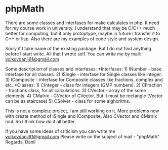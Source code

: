 phpMath
=======
There are some classes and interfases for make calculates in php. It need for my
course work in university. I understand that may be C/C++ much better for
computing, but it only protoptype, maybe in future I transfer it to C++ or lisp.
Also there are my examples of code style and system design.

Sorry if I take name of the existing package. But I do not find anything before
I start write. All that I wrote self. You can write me by mail:
volkovdanil91@gmail.com

Some description of classes and interfases:
*Interfases:
    1) INumber - base interfase for all classes.
    2) ISingle - interfase for Single classes like integer.
    3) IComposite - interfase for Composite classes like fractions, complex and
    etc.
*Classes:
    1) CInteger - class for integers (GMP numbers).
    2) CFraction - fractions class, for all calculations.
    3) CVector - array of the some elements.
    4) CMatrix - CVector of CVector. But it must be rectangle (Vector can be as
staircase)
    5) CSolver - class for some alghoritms.

This is not a complete project, I am still working on it.
More problems now with create method of ISingle and IComposite. Also CVector and
CMatrix mul. So I think how do it all better.

If you have some ideas of criticism you can write me volkovdanil91@gmail.com
Please write on the subject of mail - "phpMath"
Regards,
Danil